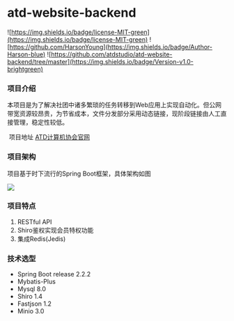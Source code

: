 # atd-website-backend
![https://img.shields.io/badge/license-MIT-green](https://img.shields.io/badge/license-MIT-green)
![https://github.com/HarsonYoung](https://img.shields.io/badge/Author-Harson-blue)
![https://github.com/atdstudio/atd-website-backend/tree/master](https://img.shields.io/badge/Version-v1.0-brightgreen)

### 项目介绍

​	本项目是为了解决社团中诸多繁琐的任务转移到Web应用上实现自动化。但公网带宽资源较昂贵，为节省成本，文件分发部分采用动态链接，现阶段链接由人工直接管理，稳定性较低。

​	项目地址 [ATD计算机协会官网](https://atd.ac.cn)

### 项目架构

项目基于时下流行的Spring Boot框架，具体架构如图

![](https://c.mipcdn.com/i/s/cdn.gksec.com/2020/05/16/a40ce80c48fa1/stack.jpg)

### 项目特点

1. RESTful API
2. Shiro鉴权实现会员特权功能
3. 集成Redis(Jedis)

### 技术选型

- Spring Boot release 2.2.2
- Mybatis-Plus
- Mysql 8.0
- Shiro 1.4
- Fastjson 1.2
- Minio 3.0

